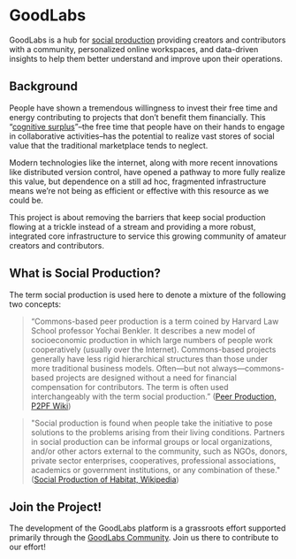 # GoodLabs

GoodLabs is a hub for [social production](https://wiki.p2pfoundation.net/Commons-Based_Peer_Production) providing creators and contributors with a community, personalized online workspaces, and data-driven insights to help them better understand and improve upon their operations.

## Background

People have shown a tremendous willingness to invest their free time and energy contributing to projects that don’t benefit them financially. This “[cognitive surplus](https://en.wikipedia.org/wiki/Cognitive_Surplus)”–the free time that people have on their hands to engage in collaborative activities–has the potential to realize vast stores of social value that the traditional marketplace tends to neglect. 

Modern technologies like the internet, along with more recent innovations like distributed version control, have opened a pathway to more fully realize this value, but dependence on a still ad hoc, fragmented infrastructure means we’re not being as efficient or effective with this resource as we could be. 

This project is about removing the barriers that keep social production flowing at a trickle instead of a stream and providing a more robust, integrated core infrastructure to service this growing community of amateur creators and contributors.

## What is Social Production?

The term social production is used here to denote a mixture of the following two concepts:

> “Commons-based peer production is a term coined by Harvard Law School professor Yochai Benkler. It describes a new model of socioeconomic production in which large numbers of people work cooperatively (usually over the Internet). Commons-based projects generally have less rigid hierarchical structures than those under more traditional business models. Often—but not always—commons-based projects are designed without a need for financial compensation for contributors. The term is often used interchangeably with the term social production.” ([Peer Production, P2PF Wiki](https://wiki.p2pfoundation.net/Peer_Production.))

> "Social production is found when people take the initiative to pose solutions to the problems arising from their living conditions. Partners in social production can be informal groups or local organizations, and/or other actors external to the community, such as NGOs, donors, private sector enterprises, cooperatives, professional associations, academics or government institutions, or any combination of these." ([Social Production of Habitat, Wikipedia](https://en.wikipedia.org/wiki/Social_production_of_habitat#:~:text=Social%20production%20is%20usually%20characterized,assets%20in%20the%20development%20process.))

## Join the Project!

The development of the GoodLabs platform is a grassroots effort supported primarily through the [GoodLabs Community](https://www.sensorica.co/communities/goodlabs). Join us there to contribute to our effort!
